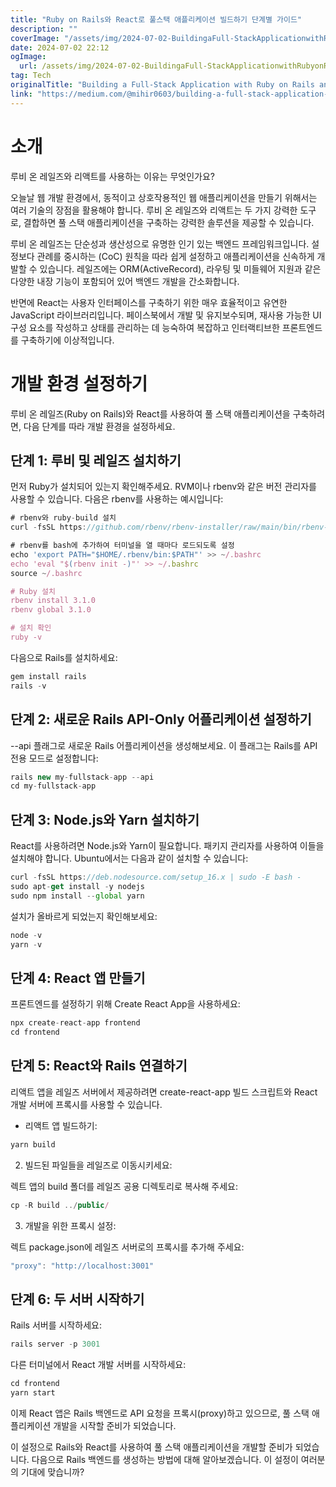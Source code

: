 ```yaml
---
title: "Ruby on Rails와 React로 풀스택 애플리케이션 빌드하기 단계별 가이드"
description: ""
coverImage: "/assets/img/2024-07-02-BuildingaFull-StackApplicationwithRubyonRailsandReactAStep-by-StepGuide_0.png"
date: 2024-07-02 22:12
ogImage: 
  url: /assets/img/2024-07-02-BuildingaFull-StackApplicationwithRubyonRailsandReactAStep-by-StepGuide_0.png
tag: Tech
originalTitle: "Building a Full-Stack Application with Ruby on Rails and React: A Step-by-Step Guide"
link: "https://medium.com/@mihir0603/building-a-full-stack-application-with-ruby-on-rails-and-react-a-step-by-step-guide-a040ed1c0c62"
---
```



# 소개

루비 온 레일즈와 리액트를 사용하는 이유는 무엇인가요?

오늘날 웹 개발 환경에서, 동적이고 상호작용적인 웹 애플리케이션을 만들기 위해서는 여러 기술의 장점을 활용해야 합니다. 루비 온 레일즈와 리액트는 두 가지 강력한 도구로, 결합하면 풀 스택 애플리케이션을 구축하는 강력한 솔루션을 제공할 수 있습니다.

루비 온 레일즈는 단순성과 생산성으로 유명한 인기 있는 백엔드 프레임워크입니다. 설정보다 관례를 중시하는 (CoC) 원칙을 따라 쉽게 설정하고 애플리케이션을 신속하게 개발할 수 있습니다. 레일즈에는 ORM(ActiveRecord), 라우팅 및 미들웨어 지원과 같은 다양한 내장 기능이 포함되어 있어 백엔드 개발을 간소화합니다.

<div class="content-ad"></div>

반면에 React는 사용자 인터페이스를 구축하기 위한 매우 효율적이고 유연한 JavaScript 라이브러리입니다. 페이스북에서 개발 및 유지보수되며, 재사용 가능한 UI 구성 요소를 작성하고 상태를 관리하는 데 능숙하여 복잡하고 인터랙티브한 프론트엔드를 구축하기에 이상적입니다.

# 개발 환경 설정하기

루비 온 레일즈(Ruby on Rails)와 React를 사용하여 풀 스택 애플리케이션을 구축하려면, 다음 단계를 따라 개발 환경을 설정하세요.

## 단계 1: 루비 및 레일즈 설치하기

<div class="content-ad"></div>

먼저 Ruby가 설치되어 있는지 확인해주세요. RVM이나 rbenv와 같은 버전 관리자를 사용할 수 있습니다. 다음은 rbenv를 사용하는 예시입니다:

```js
# rbenv와 ruby-build 설치
curl -fsSL https://github.com/rbenv/rbenv-installer/raw/main/bin/rbenv-installer | bash

# rbenv를 bash에 추가하여 터미널을 열 때마다 로드되도록 설정
echo 'export PATH="$HOME/.rbenv/bin:$PATH"' >> ~/.bashrc
echo 'eval "$(rbenv init -)"' >> ~/.bashrc
source ~/.bashrc

# Ruby 설치
rbenv install 3.1.0
rbenv global 3.1.0

# 설치 확인
ruby -v
```

다음으로 Rails를 설치하세요:

```js
gem install rails
rails -v
```

<div class="content-ad"></div>

## 단계 2: 새로운 Rails API-Only 어플리케이션 설정하기

--api 플래그로 새로운 Rails 어플리케이션을 생성해보세요. 이 플래그는 Rails를 API 전용 모드로 설정합니다:

```js
rails new my-fullstack-app --api
cd my-fullstack-app
```

## 단계 3: Node.js와 Yarn 설치하기

<div class="content-ad"></div>

React를 사용하려면 Node.js와 Yarn이 필요합니다. 패키지 관리자를 사용하여 이들을 설치해야 합니다. Ubuntu에서는 다음과 같이 설치할 수 있습니다:

```js
curl -fsSL https://deb.nodesource.com/setup_16.x | sudo -E bash -
sudo apt-get install -y nodejs
sudo npm install --global yarn
```

설치가 올바르게 되었는지 확인해보세요:

```js
node -v
yarn -v
```

<div class="content-ad"></div>

## 단계 4: React 앱 만들기

프론트엔드를 설정하기 위해 Create React App을 사용하세요:

```js
npx create-react-app frontend
cd frontend
```

## 단계 5: React와 Rails 연결하기

<div class="content-ad"></div>

리액트 앱을 레일즈 서버에서 제공하려면 create-react-app 빌드 스크립트와 React 개발 서버에 프록시를 사용할 수 있습니다.

- 리액트 앱 빌드하기:

```js
yarn build
```

2. 빌드된 파일들을 레일즈로 이동시키세요:

<div class="content-ad"></div>

렉트 앱의 build 폴더를 레일즈 공용 디렉토리로 복사해 주세요:

```js
cp -R build ../public/
```

3. 개발을 위한 프록시 설정:

렉트 package.json에 레일즈 서버로의 프록시를 추가해 주세요:

<div class="content-ad"></div>

```js
"proxy": "http://localhost:3001"
```

## 단계 6: 두 서버 시작하기

Rails 서버를 시작하세요:

```js
rails server -p 3001
```

<div class="content-ad"></div>

다른 터미널에서 React 개발 서버를 시작하세요:

```js
cd frontend
yarn start
```

이제 React 앱은 Rails 백엔드로 API 요청을 프록시(proxy)하고 있으므로, 풀 스택 애플리케이션 개발을 시작할 준비가 되었습니다.

이 설정으로 Rails와 React를 사용하여 풀 스택 애플리케이션을 개발할 준비가 되었습니다. 다음으로 Rails 백엔드를 생성하는 방법에 대해 알아보겠습니다. 이 설정이 여러분의 기대에 맞습니까?